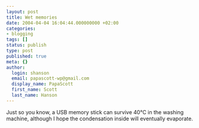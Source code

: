 ```yaml
---
layout: post
title: Wet memories
date: 2004-04-04 16:04:44.000000000 +02:00
categories:
- blogging
tags: []
status: publish
type: post
published: true
meta: {}
author:
  login: shanson
  email: papascott-wp@gmail.com
  display_name: PapaScott
  first_name: Scott
  last_name: Hanson
---
```

<p>Just so you know, a USB memory stick can survive 40&deg;C in the washing machine, although I  hope the condensation inside will eventually evaporate.</p>
